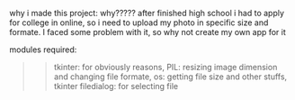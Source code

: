 why i made this project: 
why?????
after finished high school i had to apply for college in online, so i need to upload my photo in specific size and formate.
I faced some problem with it,  so why not create my own app for it




modules required:
  >> tkinter: for obviously reasons, 
  >> PIL: resizing image dimension and changing file formate, 
  >> os: getting file size and other stuffs, 
  >> tkinter filedialog: for selecting file
